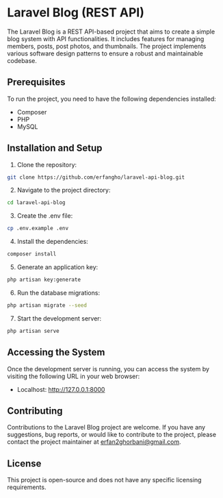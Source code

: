 # Laravel Blog (REST API)

The Laravel Blog is a REST API-based project that aims to create a simple blog system with API functionalities. It includes features for managing members, posts, post photos, and thumbnails. The project implements various software design patterns to ensure a robust and maintainable codebase.

## Prerequisites

To run the project, you need to have the following dependencies installed:

- Composer
- PHP
- MySQL

## Installation and Setup

1. Clone the repository:
```bash
git clone https://github.com/erfangho/laravel-api-blog.git
```
2. Navigate to the project directory: 
```bash
cd laravel-api-blog
```
3. Create the .env file: 
```bash
cp .env.example .env
```
4. Install the dependencies:
```bash
composer install
```
5. Generate an application key:
```bash
php artisan key:generate
```
6. Run the database migrations:
```bash
php artisan migrate --seed
```
7. Start the development server:
```bash
php artisan serve
```

## Accessing the System

Once the development server is running, you can access the system by visiting the following URL in your web browser:
- Localhost: http://127.0.0.1:8000

## Contributing

Contributions to the Laravel Blog project are welcome. If you have any suggestions, bug reports, or would like to contribute to the project, please contact the project maintainer at erfan2ghorbani@gmail.com.

## License

This project is open-source and does not have any specific licensing requirements.

